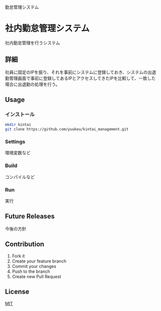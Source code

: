 勤怠管理システム

# 社内勤怠管理システム
社内勤怠管理を行うシステム

## 詳細
社員に固定のIPを振り、それを事前にシステムに登録しておき、システムの出退勤管理画面で事前に登録してあるIPとアクセスしてきたIPを比較して、一致した場合に出退勤の処理を行う。

## Usage
### インストール
```sh
mkdir kintai
git clone https://github.com/yuukou/kintai_management.git
```

### Settings
環境変数など

### Build
コンパイルなど

### Run
実行

## Future Releases
今後の方針

## Contribution
1. Fork it  
2. Create your feature branch  
3. Commit your changes  
4. Push to the branch  
5. Create new Pull Request

## License
[MIT](LICENSE)

